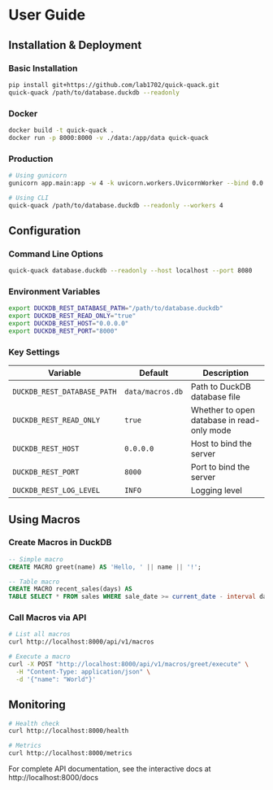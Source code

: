 # User Guide

## Installation & Deployment

### Basic Installation

```bash
pip install git+https://github.com/lab1702/quick-quack.git
quick-quack /path/to/database.duckdb --readonly
```

### Docker

```bash
docker build -t quick-quack .
docker run -p 8000:8000 -v ./data:/app/data quick-quack
```

### Production

```bash
# Using gunicorn
gunicorn app.main:app -w 4 -k uvicorn.workers.UvicornWorker --bind 0.0.0.0:8000

# Using CLI
quick-quack /path/to/database.duckdb --readonly --workers 4
```

## Configuration

### Command Line Options

```bash
quick-quack database.duckdb --readonly --host localhost --port 8080
```

### Environment Variables

```bash
export DUCKDB_REST_DATABASE_PATH="/path/to/database.duckdb"
export DUCKDB_REST_READ_ONLY="true"
export DUCKDB_REST_HOST="0.0.0.0"
export DUCKDB_REST_PORT="8000"
```

### Key Settings

| Variable | Default | Description |
|----------|---------|-------------|
| `DUCKDB_REST_DATABASE_PATH` | `data/macros.db` | Path to DuckDB database file |
| `DUCKDB_REST_READ_ONLY` | `true` | Whether to open database in read-only mode |
| `DUCKDB_REST_HOST` | `0.0.0.0` | Host to bind the server |
| `DUCKDB_REST_PORT` | `8000` | Port to bind the server |
| `DUCKDB_REST_LOG_LEVEL` | `INFO` | Logging level |

## Using Macros

### Create Macros in DuckDB

```sql
-- Simple macro
CREATE MACRO greet(name) AS 'Hello, ' || name || '!';

-- Table macro  
CREATE MACRO recent_sales(days) AS 
TABLE SELECT * FROM sales WHERE sale_date >= current_date - interval days day;
```

### Call Macros via API

```bash
# List all macros
curl http://localhost:8000/api/v1/macros

# Execute a macro
curl -X POST "http://localhost:8000/api/v1/macros/greet/execute" \
  -H "Content-Type: application/json" \
  -d '{"name": "World"}'
```

## Monitoring

```bash
# Health check
curl http://localhost:8000/health

# Metrics  
curl http://localhost:8000/metrics
```

For complete API documentation, see the interactive docs at http://localhost:8000/docs
